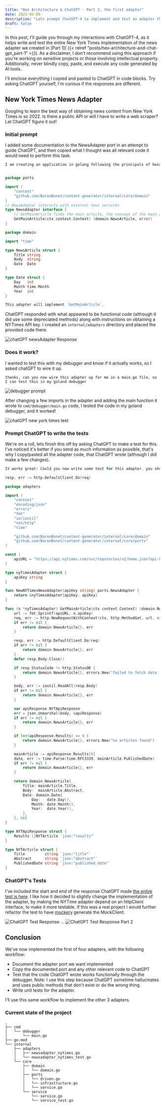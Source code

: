 ```yaml
---
title: "Hex Architecture & ChatGPT - Part 2, the first adapter"
date: 2023-05-09
description: "Lets prompt ChatGPT-4 to implement and test an adapter that calls the New York Times API."
draft: false
---
```


In this post, I'll guide you through my interactions with ChatGPT-4, as it helps write and test the entire New York Times implementation of the news adapter we created in [Part 1]( {{< relref "posts/hex-architecture-and-chat-gpt_part-1" >}}). As a disclaimer, I don't recommend using this approach if you're working on sensitive projects or those involving intellectual property. Additionally, never blindly copy, paste, and execute any code generated by AI tools.

I'll enclose everything I copied and pasted to ChatGPT in code blocks. Try asking ChatGPT yourself, I'm curious if the responses are different.

## New York Times News Adapter 

Googling to learn the best way of obtaining news content from New York Times is so 2022. Is there a public API or will I have to write a web scraper? Let ChatGPT figure it out!

### Initial prompt

I added some documentation to the NewsAdapter port in an attempt to guide ChatGPT, and then copied what I thought was all relevant code it would need to perform this task.

```go
I am creating an application in golang following the principals of hexagonal architecture. I would like for you to create an NewYorkTime news adapter that fits the following interface.


package ports

import (
	"context"
	"github.com/BaronBonet/content-generator/internal/core/domain"
)
// NewsAdapter interacts with external news services
type NewsAdapter interface {
	// GetMainArticle finds the main article, the concept of the main article will be adapter specific.
	GetMainArticle(ctx context.Context) (domain.NewsArticle, error)
}

package domain

import "time"

type NewsArticle struct {
	Title string
	Body  string
	Date  Date
}

type Date struct {
	Day   int
	Month time.Month
	Year  int
}

This adapter will implement `GetMainArticle`.
```

ChatGPT responded with what appeared to be functional code (although it did use some depreciated methods) along with instructions on obtaining a NYTimes API key. I created an `internal/adapters` directory and placed the provided code there.

![chatGPT newsAdapter Response](https://cdn.ericcbonet.com/chatgpt-newsAdapter-response.png)

### Does it work?

I wanted to test this with my debugger and know if it actually works, so I asked chatGPT to wire it up. 

```
thanks, can you now wire this adapter up for me in a main.go file, so I can test this in my goland debugger
```

![debugger prompt](https://cdn.ericcbonet.com/debugger-prompt.png)

After changing a few imports in the adapter and adding the main function it wrote to `cmd/debugger/main.go` code, I tested the code in my goland debugger, and it worked! 

![chatGPT new york times test](https://cdn.ericcbonet.com/debugging-chatgpt-code.png)

### Prompt ChatGPT to write the tests

We're on a roll, lets finish this off by asking ChatGPT to make a test for this. I've noticed it's better if you send as much information as possible, that's why I copy/pasted all the adapter code, that ChatGPT wrote (although I did make a few changes).


```go
It works great! Could you now write some test for this adapter, you should only have to mock this line.

resp, err := http.DefaultClient.Do(req)

package adapters

import (
	"context"
	"encoding/json"
	"errors"
	"fmt"
	"io/ioutil"
	"net/http"
	"time"

	"github.com/BaronBonet/content-generator/internal/core/domain"
	"github.com/BaronBonet/content-generator/internal/core/ports"
)

const (
	apiURL = "https://api.nytimes.com/svc/topstories/v2/home.json?api-key=%s"
)

type nyTimesAdapter struct {
	apiKey string
}

func NewNYTimesNewsAdapter(apiKey string) ports.NewsAdapter {
	return &nyTimesAdapter{apiKey: apiKey}
}

func (n *nyTimesAdapter) GetMainArticle(ctx context.Context) (domain.NewsArticle, error) {
	url := fmt.Sprintf(apiURL, n.apiKey)
	req, err := http.NewRequestWithContext(ctx, http.MethodGet, url, nil)
	if err != nil {
		return domain.NewsArticle{}, err
	}

	resp, err := http.DefaultClient.Do(req)
	if err != nil {
		return domain.NewsArticle{}, err
	}
	defer resp.Body.Close()

	if resp.StatusCode != http.StatusOK {
		return domain.NewsArticle{}, errors.New("failed to fetch data from New York Times API")
	}

	body, err := ioutil.ReadAll(resp.Body)
	if err != nil {
		return domain.NewsArticle{}, err
	}

	var apiResponse NYTApiResponse
	err = json.Unmarshal(body, &apiResponse)
	if err != nil {
		return domain.NewsArticle{}, err
	}

	if len(apiResponse.Results) == 0 {
		return domain.NewsArticle{}, errors.New("no articles found")
	}

	mainArticle := apiResponse.Results[0]
	date, err := time.Parse(time.RFC3339, mainArticle.PublishedDate)
	if err != nil {
		return domain.NewsArticle{}, err
	}

	return domain.NewsArticle{
		Title: mainArticle.Title,
		Body:  mainArticle.Abstract,
		Date: domain.Date{
			Day:   date.Day(),
			Month: date.Month(),
			Year:  date.Year(),
		},
	}, nil
}

type NYTApiResponse struct {
	Results []NYTArticle `json:"results"`
}

type NYTArticle struct {
	Title         string `json:"title"`
	Abstract      string `json:"abstract"`
	PublishedDate string `json:"published_date"`
}
```



### ChatGPT's Tests

I've included the start and end of the response ChatGPT made [the entire test is here](https://github.com/BaronBonet/content-generator/blob/main/internal/adapters/newsadapter_nytimes_test.go). I like how it decided to slightly change the implementation of the adapter, by making the NYTime adapter depend on an httpClient interface, to make it more testable. If this was a real project I would further refactor the test to have [mockery](https://github.com/vektra/mockery) generate the MockClient.

![ChatGPT Test Response](https://cdn.ericcbonet.com/chatgpt-writes-test.png)
...
![ChatGPT Test Response Part 2](https://cdn.ericcbonet.com/chatgpt-writes-test-part-2.png)

## Conclusion

We've now implemented the first of four adapters, with the following workflow:
- Document the adapter port we want implemented
- Copy the documented port and any other relevant code to ChatGPT
- Test that the code ChatGPT wrote works functionally through the debugger. Note: I use this step because ChatGPT sometime hallucinates and uses public methods that don't exist or do the wrong thing. 
- Write unit tests for the adapter.

I'll use this same workflow to implement the other 3 adapters. 

### Current state of the project

```
.
├── cmd
│   └── debugger
│       └── main.go
├── go.mod
└── internal
    ├── adapters
    │   ├── newsadapter_nytimes.go
    │   └── newsadapter_nytimes_test.go
    └── core
        ├── domain
        │   └── domain.go
        ├── ports
        │   └── driven.go
        │   └── infrastructure.go
        │   └── service.go
        └── service
            └── service.go
            └── service_test.go
```